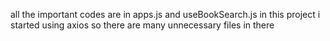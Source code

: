 all the important codes are in apps.js and useBookSearch.js
in this project i started using axios so there are many unnecessary files in there
